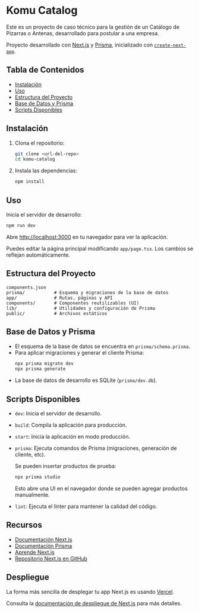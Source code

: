 # Komu Catalog

Este es un proyecto de caso técnico para la gestión de un Catálogo de Pizarras o Antenas, desarrollado para postular a una empresa.

Proyecto desarrollado con [Next.js](https://nextjs.org) y [Prisma](https://www.prisma.io/), inicializado con [`create-next-app`](https://nextjs.org/docs/app/api-reference/cli/create-next-app).

## Tabla de Contenidos
- [Instalación](#instalación)
- [Uso](#uso)
- [Estructura del Proyecto](#estructura-del-proyecto)
- [Base de Datos y Prisma](#base-de-datos-y-prisma)
- [Scripts Disponibles](#scripts-disponibles)

## Instalación

1. Clona el repositorio:
   ```bash
   git clone <url-del-repo>
   cd komu-catalog
   ```
2. Instala las dependencias:
   ```bash
   npm install
   ```

## Uso

Inicia el servidor de desarrollo:
```bash
npm run dev
```

Abre [http://localhost:3000](http://localhost:3000) en tu navegador para ver la aplicación.

Puedes editar la página principal modificando `app/page.tsx`. Los cambios se reflejan automáticamente.

## Estructura del Proyecto

```
components.json
prisma/           # Esquema y migraciones de la base de datos
app/              # Rutas, páginas y API
components/       # Componentes reutilizables (UI)
lib/              # Utilidades y configuración de Prisma
public/           # Archivos estáticos
```

## Base de Datos y Prisma

- El esquema de la base de datos se encuentra en `prisma/schema.prisma`.
- Para aplicar migraciones y generar el cliente Prisma:
  ```bash
  npx prisma migrate dev
  npx prisma generate
  ```
- La base de datos de desarrollo es SQLite (`prisma/dev.db`).

## Scripts Disponibles

- `dev`: Inicia el servidor de desarrollo.
- `build`: Compila la aplicación para producción.
- `start`: Inicia la aplicación en modo producción.
- `prisma`: Ejecuta comandos de Prisma (migraciones, generación de cliente, etc).
  
  Se pueden insertar productos de prueba:
  
  ```bash
  npx prisma studio
  ```
  Esto abre una UI en el navegador donde se pueden agregar productos manualmente.
- `lint`: Ejecuta el linter para mantener la calidad del código.

## Recursos
- [Documentación Next.js](https://nextjs.org/docs)
- [Documentación Prisma](https://www.prisma.io/docs)
- [Aprende Next.js](https://nextjs.org/learn)
- [Repositorio Next.js en GitHub](https://github.com/vercel/next.js)

## Despliegue

La forma más sencilla de desplegar tu app Next.js es usando [Vercel](https://vercel.com/new?utm_medium=default-template&filter=next.js&utm_source=create-next-app&utm_campaign=create-next-app-readme).

Consulta la [documentación de despliegue de Next.js](https://nextjs.org/docs/app/building-your-application/deploying) para más detalles.

